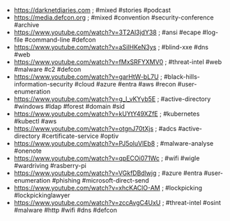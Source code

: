 * https://darknetdiaries.com ; #mixed #stories #podcast
* https://media.defcon.org ; #mixed #convention #security-conference #archive
* https://www.youtube.com/watch?v=3T2Al3jdY38 ; #ansi #ecape #log-file #command-line #defcon
* https://www.youtube.com/watch?v=aSiIHKeN3ys ; #blind-xxe #dns #web
* https://www.youtube.com/watch?v=fMxSRFYXMV0 ; #threat-intel #web #malware #c2 #defcon
* https://www.youtube.com/watch?v=garHtW-bL7U ; #black-hills-information-security #cloud #azure #entra #aws #recon #user-enumeration
* https://www.youtube.com/watch?v=g_l_vKYyb5E ; #active-directory #windows #ldap #forest #domain #sid
* https://www.youtube.com/watch?v=kUYtY49XZfE ; #kubernetes #kubectl #aws
* https://www.youtube.com/watch?v=otgnJ70tXjs ; #adcs #active-directory #certificate-service #optiv
* https://www.youtube.com/watch?v=PJ5oluVlEb8 ; #malware-analyse #onenote
* https://www.youtube.com/watch?v=qpECOi071Wc ; #wifi #wigle #wardriving #rasberry-pi
* https://www.youtube.com/watch?v=VGkfDBdlwjg ; #azure #entra #user-enumeration #phishing #microsoft-direct-send
* https://www.youtube.com/watch?v=xhcKAClO-AM ; #lockpicking #lockpickinglawyer
* https://www.youtube.com/watch?v=zccAvgC4UxU ; #threat-intel #osint #malware #http #wifi #dns #defcon
